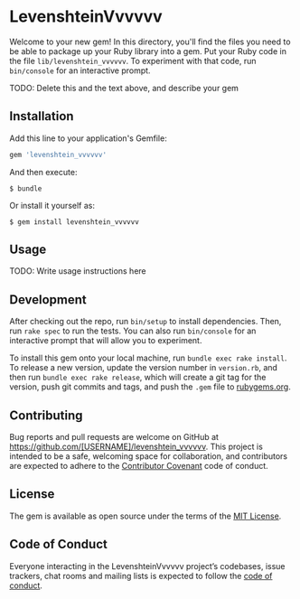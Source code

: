 # LevenshteinVvvvvv

Welcome to your new gem! In this directory, you'll find the files you need to be able to package up your Ruby library into a gem. Put your Ruby code in the file `lib/levenshtein_vvvvvv`. To experiment with that code, run `bin/console` for an interactive prompt.

TODO: Delete this and the text above, and describe your gem

## Installation

Add this line to your application's Gemfile:

```ruby
gem 'levenshtein_vvvvvv'
```

And then execute:

    $ bundle

Or install it yourself as:

    $ gem install levenshtein_vvvvvv

## Usage

TODO: Write usage instructions here

## Development

After checking out the repo, run `bin/setup` to install dependencies. Then, run `rake spec` to run the tests. You can also run `bin/console` for an interactive prompt that will allow you to experiment.

To install this gem onto your local machine, run `bundle exec rake install`. To release a new version, update the version number in `version.rb`, and then run `bundle exec rake release`, which will create a git tag for the version, push git commits and tags, and push the `.gem` file to [rubygems.org](https://rubygems.org).

## Contributing

Bug reports and pull requests are welcome on GitHub at https://github.com/[USERNAME]/levenshtein_vvvvvv. This project is intended to be a safe, welcoming space for collaboration, and contributors are expected to adhere to the [Contributor Covenant](http://contributor-covenant.org) code of conduct.

## License

The gem is available as open source under the terms of the [MIT License](https://opensource.org/licenses/MIT).

## Code of Conduct

Everyone interacting in the LevenshteinVvvvvv project’s codebases, issue trackers, chat rooms and mailing lists is expected to follow the [code of conduct](https://github.com/[USERNAME]/levenshtein_vvvvvv/blob/master/CODE_OF_CONDUCT.md).
